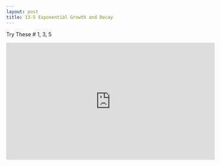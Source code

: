 ```yaml
---
layout: post
title: 13-5 Exponential Growth and Decay
---
```

Try These # 1, 3, 5
<iframe width="560" height="315" src="https://www.youtube.com/embed/Qu0meYn-FBw" frameborder="0" allow="autoplay; encrypted-media" allowfullscreen></iframe>
